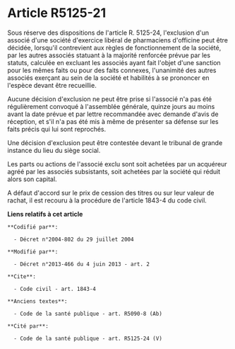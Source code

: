 # Article R5125-21

Sous réserve des dispositions de l'article R. 5125-24, l'exclusion d'un associé d'une société d'exercice libéral de
pharmaciens d'officine peut être décidée, lorsqu'il contrevient aux règles de fonctionnement de la société, par les autres
associés statuant à la majorité renforcée prévue par les statuts, calculée en excluant les associés ayant fait l'objet d'une
sanction pour les mêmes faits ou pour des faits connexes, l'unanimité des autres associés exerçant au sein de la société et
habilités à se prononcer en l'espèce devant être recueillie. 

Aucune décision d'exclusion ne peut être prise si l'associé n'a pas été régulièrement convoqué à l'assemblée générale, quinze
jours au moins avant la date prévue et par lettre recommandée avec demande d'avis de réception, et s'il n'a pas été mis à
même de présenter sa défense sur les faits précis qui lui sont reprochés. 

Une décision d'exclusion peut être contestée devant le tribunal de grande instance du lieu du siège social. 

Les parts ou actions de l'associé exclu sont soit achetées par un acquéreur agréé par les associés subsistants, soit achetées
par la société qui réduit alors son capital. 

A défaut d'accord sur le prix de cession des titres ou sur leur valeur de rachat, il est recouru à la procédure de l'article
1843-4 du code civil.

**Liens relatifs à cet article**

	**Codifié par**:

	  - Décret n°2004-802 du 29 juillet 2004

	**Modifié par**:

	  - Décret n°2013-466 du 4 juin 2013 - art. 2

	**Cite**:

	  - Code civil - art. 1843-4

	**Anciens textes**:

	  - Code de la santé publique - art. R5090-8 (Ab)

	**Cité par**:

	  - Code de la santé publique - art. R5125-24 (V)
